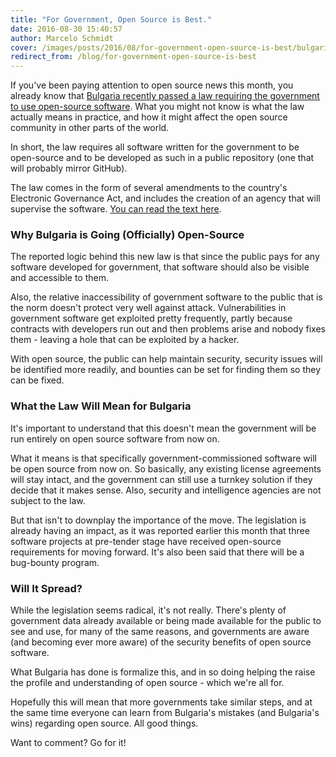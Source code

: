 ```yaml
---
title: "For Government, Open Source is Best."
date: 2016-08-30 15:40:57
author: Marcelo Schmidt
cover: /images/posts/2016/08/for-government-open-source-is-best/bulgaria-open-source-e1468045782370-300x160.jpg
redirect_from: /blog/for-government-open-source-is-best
---
```


If you've been paying attention to open source news this month, you already know that [Bulgaria recently passed a law requiring the government to use open-source software](https://thepolicy.us/bulgaria-got-a-law-requiring-open-source-98bf626cf70a#.f9angczfq). What you might not know is what the law actually means in practice, and how it might affect the open source community in other parts of the world.

In short, the law requires all software written for the government to be open-source and to be developed as such in a public repository (one that will probably mirror GitHub).

The law comes in the form of several amendments to the country's Electronic Governance Act, and includes the creation of an agency that will supervise the software. [You can read the text here](https://translate.googleusercontent.com/translate_c?act=url&depth=1&hl=en&ie=UTF8&prev=_t&rurl=translate.google.com&sl=bg&tl=en&u=http://lex.bg/laws/ldoc/2135555445&usg=ALkJrhj6bRM1QDcQhcjlNtkkx_ZnBwhhHA).

### Why Bulgaria is Going (Officially) Open-Source

The reported logic behind this new law is that since the public pays for any software developed for government, that software should also be visible and accessible to them.

Also, the relative inaccessibility of government software to the public that is the norm doesn't protect very well against attack. Vulnerabilities in government software get exploited pretty frequently, partly because contracts with developers run out and then problems arise and nobody fixes them - leaving a hole that can be exploited by a hacker.

With open source, the public can help maintain security, security issues will be identified more readily, and bounties can be set for finding them so they can be fixed.

### What the Law Will Mean for Bulgaria

It's important to understand that this doesn't mean the government will be run entirely on open source software from now on.

What it means is that specifically government-commissioned software will be open source from now on. So basically, any existing license agreements will stay intact, and the government can still use a turnkey solution if they decide that it makes sense. Also, security and intelligence agencies are not subject to the law.

But that isn't to downplay the importance of the move. The legislation is already having an impact, as it was reported earlier this month that three software projects at pre-tender stage have received open-source requirements for moving forward. It's also been said that there will be a bug-bounty program.

### Will It Spread?

While the legislation seems radical, it's not really. There's plenty of government data already available or being made available for the public to see and use, for many of the same reasons, and governments are aware (and becoming ever more aware) of the security benefits of open source software.

What Bulgaria has done is formalize this, and in so doing helping the raise the profile and understanding of open source - which we're all for.

Hopefully this will mean that more governments take similar steps, and at the same time everyone can learn from Bulgaria's mistakes (and Bulgaria's wins) regarding open source. All good things.

Want to comment? Go for it!
